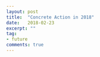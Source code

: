 ```yaml
---
layout: post
title:  "Concrete Action in 2018"
date:   2018-02-23
excerpt: ""
tag:
- future
comments: true
---
```


